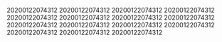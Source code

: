 20200122074312
20200122074312
20200122074312
20200122074312
20200122074312
20200122074312
20200122074312
20200122074312
20200122074312
20200122074312
20200122074312
20200122074312
20200122074312
20200122074312
20200122074312
